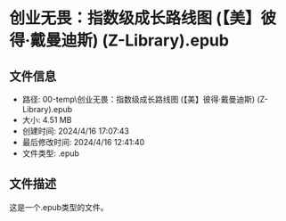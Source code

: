 ﻿# 创业无畏：指数级成长路线图 (【美】彼得·戴曼迪斯) (Z-Library).epub

## 文件信息
- 路径: 00-temp\创业无畏：指数级成长路线图 (【美】彼得·戴曼迪斯) (Z-Library).epub
- 大小: 4.51 MB
- 创建时间: 2024/4/16 17:07:43
- 最后修改时间: 2024/4/16 12:41:40
- 文件类型: .epub

## 文件描述
这是一个.epub类型的文件。

